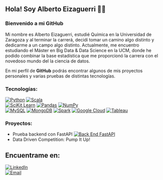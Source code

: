 ## Hola! Soy Alberto Eizaguerri 👋👋
### **Bienvenido a mi GitHub**

Mi nombre es Alberto Eizaguerri, estudié Química en la Universidad de Zaragoza y al terminar la carrerá, decidí tomar un camino algo distinto y dedicarme a un campo algo distinto. Actualmente, me encuentro estudiando el Máster en Big Data & Data Science en la UCM, donde he podido combinar la base estadística que me proporcionó la carrera con el novedoso mundo del la ciencia de datos.

En mi perfil de **GitHub** podrás encontrar algunos de mis proyectos personales y varias pruebas de distintas tecnologías.

### Tecnologías:

[![Python](https://img.shields.io/badge/Python-yellow?style=for-the-badge&logo=python&logoColor=white&labelColor=101010)]()
[![Scala](https://img.shields.io/badge/Scala-red?style=for-the-badge&logo=scala&logoColor=white&labelColor=101010)]()
</br>
[![SciKit Learn](https://img.shields.io/badge/SciKit_Learn-F7931E?style=for-the-badge&logo=scikit-learn&logoColor=white&labelColor=101010)]()
[![Pandas](https://img.shields.io/badge/Pandas-150458?style=for-the-badge&logo=pandas&logoColor=white&labelColor=101010)]()
[![NumPy](https://img.shields.io/badge/NumPy-013243?style=for-the-badge&logo=NumPy&logoColor=white&labelColor=101010)]()
</br>
[![MySQL](https://img.shields.io/badge/MySQL-4479A1?style=for-the-badge&logo=mysql&logoColor=white&labelColor=101010)]()
[![MongoDB](https://img.shields.io/badge/MongoDB-47A248?style=for-the-badge&logo=mongodb&logoColor=white&labelColor=101010)]()
[![Spark](https://img.shields.io/badge/Spark-E25A1C?style=for-the-badge&logo=apachespark&logoColor=white&labelColor=101010)]()
[![Google Cloud](https://img.shields.io/badge/Google_Cloud-4285F4?style=for-the-badge&logo=googlecloud&logoColor=white&labelColor=101010)]()
[![Tableau](https://img.shields.io/badge/Tableau-E97627?style=for-the-badge&logo=tableau&logoColor=white&labelColor=101010)]()

### Proyectos:

- Prueba backend con FastAPI
[![Back End FastAPI](https://img.shields.io/github/stars/aeizaguerri/prueba-BackEnd-FastAPI?label=Prueba%20BackEnd%20FastAPI&style=social)](https://github.com/aeizaguerri/prueba-BackEnd-FastAPI)
- Data Driven Competition: Pump It Up! 

## Encuentrame en:
[![LinkedIn](https://img.shields.io/badge/LinkedIn-Alberto_eizaguerri-0077B5?style=for-the-badge&logo=linkedin&logoColor=white&labelColor=101010)](https://www.linkedin.com/in/aeizaguerri)
</br>
[![Email](https://img.shields.io/badge/Mail-alberto.eizaguerri@gmail.com-D14836?style=for-the-badge&logo=gmail&logoColor=white&labelColor=101010)](mailto:alberto.eizaguerri@gmail.com)





<!--
**aeizaguerri/aeizaguerri** is a ✨ _special_ ✨ repository because its `README.md` (this file) appears on your GitHub profile.

Here are some ideas to get you started:

- 🔭 I’m currently working on ...
- 🌱 I’m currently learning ...
- 👯 I’m looking to collaborate on ...
- 🤔 I’m looking for help with ...
- 💬 Ask me about ...
- 📫 How to reach me: ...
- 😄 Pronouns: ...
- ⚡ Fun fact: ...
-->
